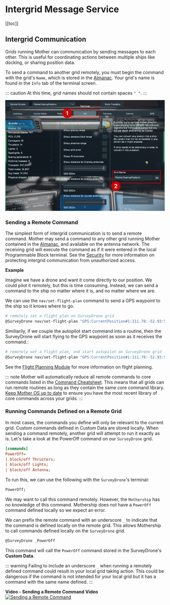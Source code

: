 # Intergrid Message Service
<!-- [< Modules](../Modules.md) -->

[[toc]]

## Intergrid Communication

Grids running Mother can communication by sending messages to each other.  This is useful for coordinating actions between multiple ships like docking, or sharing position data.

To send a command to another grid remotely, you must begin the command with the grid's `Name`, which is stored in the [Almanac](../Core/Almanac.md).  Your grid's name is found in the `Info` tab of the terminal screen. 

::: caution
At this time, grid names should not contain spaces `" "`.
:::

![Terminal Info tab](../../Assets/terminal-info-1.png)

### Sending a Remote Command

The simplest form of intergrid communication is to send a remote command. Mother may send a command to any other grid running Mother contained in the [Almanac](../Core/Almanac.md), and available on the antenna network. The receiving grid will execute the command as if it were entered in the local Programmable Block terminal. See the [Security](../Core/Security.md) for more information on protecting intergrid communication from unauthorized access.

**Example**

Imagine we have a drone and want it come directly to our position.  We could pilot it remotely, but this is time consuming.  Instead, we can send a command to the ship no matter where it is, and no matter where we are.

We can use the `nav/set-flight-plan` command to send a GPS waypoint to the ship so it knows where to go.

```bash title="Terminal"
# remotely set a flight plan on SurveyDrone grid
@SurveyDrone nav/set-flight-plan "GPS:CurrentPosition#1:211.78:-52.93:59.19:#FF75C9F1:"
```

Similiarily, if we couple the autopilot start command into a routine, then the SurveyDrone will start flying to the GPS waypoint as soon as it receives the command.:

```bash title="Terminal"
# remotely set a flight plan, and start autopilot on SurveyDrone grid
@SurveyDrone nav/set-flight-plan "GPS:CurrentPosition#1:211.78:-52.93:59.19:#FF75C9F1:"; fcs/start;
```
See the [Flight Planning Module](FlightPlanningModule.md) for more information on flight planning.


::: note
Mother will automatically reduce all remote commands to core commands listed in the [Command Cheatsheet](../../CommandCheatsheet.md). This means that all grids can run remote routines as long as they contain the same core command library. [Keep Mother OS up to date](https://steamcommunity.com/sharedfiles/filedetails/?id=3411507973) to ensure you have the most recent library of core commands across your grids.
:::



### Running Commands Defined on a Remote Grid

In most cases, the commands you define will only be relevant to the current grid.  Custom commands defined in Custom Data are stored locally. When sending a command remotely, another grid will attempt to run it exactly as is. Let's take a look at the PowerOff command on our `SurveyDrone` grid.

```ini title="SurveyDrone > Custom Data"
[commands]
PowerOff=
| block/off Thrusters; 
| block/off Lights;
| block/off Antenna;
```

To run this, we can use the following with the `SurveyDrone`'s terminal:

```bash title="SurveyDrone > Terminal"    
PowerOff;
```

We may want to call this command remotely. However, the `Mothership` has no knowledge of this command. Mothership does not have a `PowerOff` command defined locally so we expect an error.

We can prefix the remote command with an underscore `_` to indicate that the command is defined locally on the remote grid. This allows Mothership to call commands defined locally on the `SurveyDrone` grid.

```bash title="Mothership > Terminal"
@SurveyDrone _PowerOff
```

This command will call the `PowerOff` command stored in the SurveyDrone's **Custom Data**. 

::: warning
Failing to include an underscore `_` when running a remotely defined command could result in your local grid taking action. This could be dangerous if the command is not intended for your local grid but it has a command with the same name defined.
:::


**Video - Sending a Remote Command Video**
[![Sending a Remote Command](https://img.youtube.com/vi/ubFKpvxrtz0/0.jpg)](https://www.youtube.com/watch?v=ubFKpvxrtz0)
